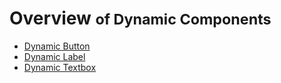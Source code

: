 # Overview <small> of Dynamic Components</small>

* [Dynamic Button](dynamic-button.md)
* [Dynamic Label](dynamic-label.md)
* [Dynamic Textbox](dynamic-textbox.md)